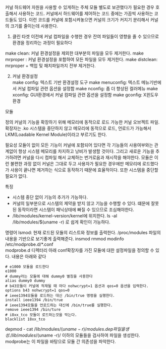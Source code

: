 커널 
하드웨어 자원을 사용할 수 있게하는 주체
모듈 
별도로 보관했다가 필요한 경우 호출해서 사용하는 코드.
커널에서 하드웨어를 제어하는 코드 중에는 가끔씩 사용하는 코드들도 있다.
이런 코드를 커널에 포함시켜놓으면 커널의 크기가 커지기 분리해서 커널의 크기를 줄이는데 사용한다.

1. 클린 타겟
이전에 커널 컴파일을 수행한 경우 잔여 파일들이 영향을 줄 수 있으므로 환경을 정리하는 과정이 필요하다

make clean: 커널 환경설정을 제외한 대부분의 파일을 모두 제거한다.
make mrproper : 커널 환경설정을 포함하여 모든 파일을 모두 제거한다.
make distclean: mrproper + 백업 및 패치파일까지 전부 제거한다.

2. 커널 환경설정   
make config: 텍스트 기반 환경설정 도구
make menuconfig: 텍스트 메뉴기반에서 커널 컴파일 관련 옵션을 설정함
make nconfig: 좀 더 향상된 컬러메뉴
make xconfig: GUI환경에서 커널 컴파일 관련 옵션을 설정함
make gconfig: X윈도우 환경

모듈

정의
커널의 기능을 확장하기 위해 메모리에 동적으로 로드 가능한 커널 오브젝트 파일. 확장자는 .ko
시스템을 중단하지 않고 메모리에 동적으로 로드, 언로드가 가능해서 LKM(Loadable Kernel Module)이라고 부르기도 한다.

필요성
모듈이 없이 모든 기능이 커널에 포함되어 있다면 각 기능들의 사용여부와는 관계없이 항상 시스템 메모리를 차지하고 낭비가 발생할 것이다.
그리고 새로운 기능을 추가하려면 커널을 다시 컴파일 해서 교체하는 번거로움과 재시작을 해야한다.
모듈은 이런 불편한 과정 없이 커널은 그대로 두고 사용자가 필요한 경우에만 메모리에 로드했다가 사용이 끝나면 제거하는 식으로 동작하기 때문에 효율적이다. 또한 시스템을 중단할 필요가 없다.

특징
* 시스템 중단 없이 기능의 추가가 가능하다.
* 커널의 일부분으로 시스템의 제약을 받지 않고 기능을 수행할 수 있다. 떄문에 잘못된 동작이라면 시스템이 패닉상태에 빠질 수 있으므로 조심해야한다.
* /lib/modules/kernel-version/kernel에 위치한다. ls -al /lib/modules/$(uname -r) 로 쉽게 확인이 가능하다.

명령어
lsmod: 현재 로드된 모듈의 리스트와 정보를 출력한다. /proc/modules 파일의 내용을 기반으로 보기좋게 출력해준다.
insmod
rmmod
modinfo
/etc/modprobe.d/*.conf  
modprobe.d 디렉터리 아래 conf확장자를 가진 모듈에 대한 설정파일을 정의할 수 있다.
내용은 아래와 같다
```
# e1000 모듈을 로드한다
e1000
# dummy라는 모듈에 대해 dummy0 별칭을 사용한다
alias dummy0 dummy
# b43모듈이 커널에 적재될 때 마다 nohwcrypt=1 옵션과 qos=0 옵션을 입력한다.
options b43 nohwcrypt=1 qos=0
# ieee1394모듈을 로드하는 대신 /bin/true 명령을 실행한다.
install ieee1394 /bin/true
# ieee1394모듈을 언로드하는 대신에 /bin/true를 실행한다.
remove ieee1394 /bin/ture
# i8xx_tco 모듈이 로드하는것을 막는다.
blacklist 18xx_tco

```
depmod - cat /lib/modules/$(uname -r)/modules.dep 파일을 생성. 
/lib/modules/$(uname -r)/ 이하의 모듈들을 검사하여 파일을 생성한다. modprobe는 이 파일을 바탕으로 모듈 간 의존성을 파악한다.